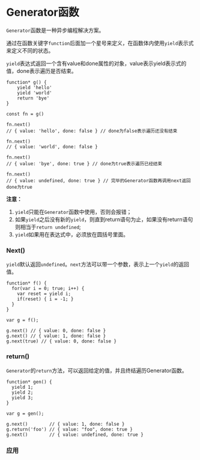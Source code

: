 # Generator函数

`Generator`函数是一种异步编程解决方案。

通过在函数关键字`function`后面加一个星号来定义，在函数体内使用`yield`表示式来定义不同的状态。

`yield`表达式返回一个含有value和done属性的对象，value表示yield表示式的值，done表示遍历是否结束。

```
function* g() {
    yield 'hello'
    yield 'world'
    return 'bye'
}

const fn = g()

fn.next()
// { value: 'hello', done: false } // done为false表示遍历还没有结束

fn.next()
// { value: 'world', done: false }

fn.next()
// { value: 'bye', done: true } // done为true表示遍历已经结束

fn.next()
// { value: undefined, done: true } // 完毕的Generator函数再调用next返回done为true
```

**注意：**

1. `yield`只能在`Generator`函数中使用，否则会报错；
2. 如果`yield`之后没有新的`yield`，则直到return语句为止，如果没有return语句则相当于`return undefined`;
3. `yield`如果用在表达式中，必须放在圆括号里面。


### Next()

`yield`默认返回`undefined`。`next`方法可以带一个参数，表示上一个`yield`的返回值。

```
function* f() {
  for(var i = 0; true; i++) {
    var reset = yield i;
    if(reset) { i = -1; }
  }
}

var g = f();

g.next() // { value: 0, done: false }
g.next() // { value: 1, done: false }
g.next(true) // { value: 0, done: false }
```

### return()

`Generator`的`return`方法，可以返回给定的值，并且终结遍历Generator函数。

```
function* gen() {
  yield 1;
  yield 2;
  yield 3;
}

var g = gen();

g.next()        // { value: 1, done: false }
g.return('foo') // { value: "foo", done: true }
g.next()        // { value: undefined, done: true }
```

### 应用
